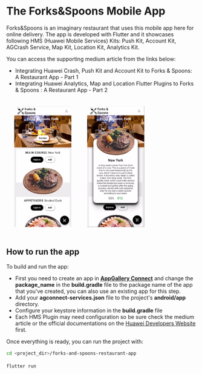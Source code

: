 # The Forks&Spoons Mobile App

Forks&Spoons is an imaginary restaurant that uses this mobile app here for online delivery. The app is developed with Flutter and it showcases following HMS (Huawei Mobile Services) Kits: Push Kit, Account Kit, AGCrash Service, Map Kit, Location Kit, Analytics Kit. 

You can access the supporting medium article from the links below:
- Integrating Huawei Crash, Push Kit and Account Kit to Forks & Spoons: A Restaurant App - Part 1
- Integrating Huawei Analytics, Map and Location Flutter Plugins to Forks & Spoons : A Restaurant App - Part 2


<div class="row">
    <div class="col-md-6">
        <div class="col-md-12">
            <img src="/.docs/ss1.png" width = 30% height = 30% style="float:left;margin:1.5em;">
        </div>
    </div>
    <div class="col-md-6">
        <div class="col-md-12">
            <img src="/.docs/ss3.png" width = 30% height = 30% style=" margin:1.5em">
        </div>
    </div>
</div>

## How to run the app

To build and run the app:
- First you need to create an app in [**AppGallery Connect**](https://developer.huawei.com/consumer/en/service/josp/agc/index.html#/) and change the **package_name** in the **build.gradle** file to the package name of the app that you've created, you can also use an existing app for this step. 
- Add your **agconnect-services.json** file to the project's **android/app** directory.
- Configure your keystore information in the **build.gradle** file
- Each HMS Plugin may need configuration so be sure check the medium article or the official documentations on the [Huawei Developers Website](https://developer.huawei.com/consumer/en/doc/development/HMS-Plugin-Guides/introduction-0000001050176002?ha_source=hms1) first.

Once everything is ready, you can run the project with:
```bash
cd <project_dir>/forks-and-spoons-restaurant-app

flutter run
```



